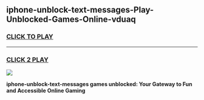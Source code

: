 
## iphone-unblock-text-messages-Play-Unblocked-Games-Online-vduaq
<h3>
<a href="https://premium76.site?title=iphone-unblock-text-messages&ref=25A">CLICK TO PLAY</a></h3>
<hr>

<h3>
<a href="https://premium76.site?title=iphone-unblock-text-messages&ref=25A">CLICK 2 PLAY</a>
  
</h3>

<a href="https://premium76.site?title=iphone-unblock-text-messages&ref=25A"><img src="https://clearcache.store/games.png"></a>


**iphone-unblock-text-messages games unblocked: Your Gateway to Fun and Accessible Online Gaming**
